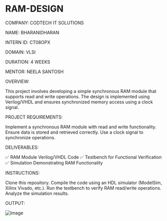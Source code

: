 # RAM-DESIGN

COMPANY: CODTECH IT SOLUTIONS

NAME: BHARANIDHARAN

INTERN ID: CT08OPX

DOMAIN: VLSI

DURATION: 4 WEEKS

MENTOR: NEELA SANTOSH

OVERVIEW:

This project involves developing a simple synchronous RAM module that supports read and write operations. The design is implemented using Verilog/VHDL and ensures synchronized memory access using a clock signal.

PROJECT REQUIREMENTS:

Implement a synchronous RAM module with read and write functionality.
Ensure data is stored and retrieved correctly.
Use a clock signal to synchronize operations.

DELIVERABLES:

✅ RAM Module Verilog/VHDL Code
✅ Testbench for Functional Verification
✅ Simulation Demonstrating RAM Functionality

INSTRUCTIONS:

Clone this repository.
Compile the code using an HDL simulator (ModelSim, Xilinx Vivado, etc.).
Run the testbench to verify RAM read/write operations.
Analyze the simulation results.

OUTPUT:

![Image](https://github.com/user-attachments/assets/5fe97dac-a489-4fde-a25b-4998c67a1f97)
